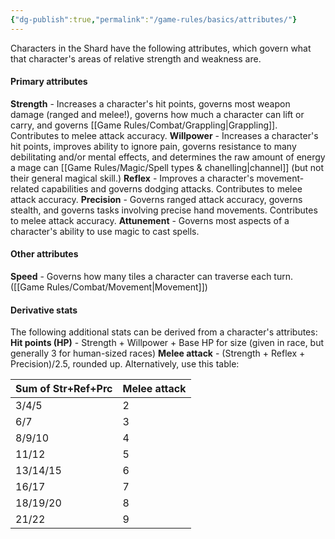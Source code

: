 ```yaml
---
{"dg-publish":true,"permalink":"/game-rules/basics/attributes/"}
---
```


Characters in the Shard have the following attributes, which govern what that character's areas of relative strength and weakness are.

#### Primary attributes
**Strength** - Increases a character's hit points, governs most weapon damage (ranged and melee!), governs how much a character can lift or carry, and governs [[Game Rules/Combat/Grappling\|Grappling]]. Contributes to melee attack accuracy.
**Willpower** - Increases a character's hit points, improves ability to ignore pain, governs resistance to many debilitating and/or mental effects, and determines the raw amount of energy a mage can [[Game Rules/Magic/Spell types & chanelling\|channel]] (but not their general magical skill.)
**Reflex** - Improves a character's movement-related capabilities and governs dodging attacks. Contributes to melee attack accuracy.
**Precision** - Governs ranged attack accuracy, governs stealth, and governs tasks involving precise hand movements. Contributes to melee attack accuracy.
**Attunement** - Governs most aspects of a character's ability to use magic to cast spells.

#### Other attributes
**Speed** - Governs how many tiles a character can traverse each turn. ([[Game Rules/Combat/Movement\|Movement]])

####  Derivative stats
The following additional stats can be derived from a character's attributes:
**Hit points (HP)** - Strength + Willpower + Base HP for size (given in race, but generally 3 for human-sized races)
**Melee attack** - (Strength + Reflex + Precision)/2.5, rounded up. Alternatively, use this table:

| Sum of Str+Ref+Prc | Melee attack |
| ------------------ | ------------ |
| 3/4/5              | 2            |
| 6/7                | 3            |
| 8/9/10             | 4            |
| 11/12              | 5            |
| 13/14/15           | 6            |
| 16/17              | 7            |
| 18/19/20           | 8            |
| 21/22              | 9            |
